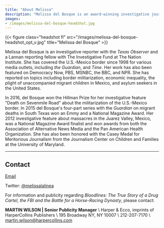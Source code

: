```yaml
---
title: "About Melissa"
description: "Melissa del Bosque is an award-winning investigative journalist who has covered the U.S.-Mexico border region for the past two decades."
images:
- /images/melissa-del-bosque-headshot.jpg
---
```

{{< figure class="headshot fl" src="/images/melissa-del-bosque-headshot_opt_v.jpg" title="Melissa del Bosque" >}}

Melissa del Bosque is an investigative reporter with the *Texas Observer* and a Lannan reporting fellow with The Investigative Fund at The Nation Institute. She has covered the U.S.-Mexico border since 1998 for various media outlets, including *the Guardian*, and *Time*. Her work has also been featured on Democracy Now, PBS, MSNBC, the BBC, and NPR. She has reported on topics including border militarization, economic inequality, the plight of unaccompanied migrant children in Mexico, and asylum seekers in the United States.

In 2016, del Bosque won the Hillman Prize for her investigative feature "Death on Sevenmile Road" about the militarization of the U.S.-Mexico border. In 2015 del Bosque's four-part series with the *Guardian* on migrant deaths in South Texas won an Emmy and a National Magazine Award. Her 2012 investigative feature about massacres in the Juarez Valley, Mexico, was a National Magazine Award finalist and won awards from both the Association of Alternative News Media and the Pan American Health Organization. She has also been honored with the Casey Medal for Meritorious Journalism from the Journalism Center on Children and Families at the University of Maryland.


---

## Contact

[Email](mailto:Melissadelbosque1@gmail.com)

Twitter: [@melissalalinea](https://twitter.com/melissalalinea/)

For information and publicity regarding *Bloodlines: The True Story of a Drug Cartel, the FBI and the Battle for a Horse-Racing Dynasty*, please contact:


**MARTIN WILSON | Senior Publicity Manager**  \\
Harper & Ecco, imprints of HarperCollins Publishers \\
195 Broadway NY, NY 10007  \\
212-207-7170 \\
[martin.wilson@harpercollins.com](mailto:martin.wilson@harpercollins.com)
